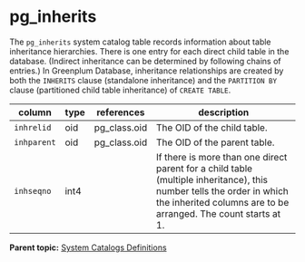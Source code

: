 # pg\_inherits 

The `pg_inherits` system catalog table records information about table inheritance hierarchies. There is one entry for each direct child table in the database. \(Indirect inheritance can be determined by following chains of entries.\) In Greenplum Database, inheritance relationships are created by both the `INHERITS` clause \(standalone inheritance\) and the `PARTITION BY` clause \(partitioned child table inheritance\) of `CREATE TABLE`.

|column|type|references|description|
|------|----|----------|-----------|
|`inhrelid`|oid|pg\_class.oid|The OID of the child table.|
|`inhparent`|oid|pg\_class.oid|The OID of the parent table.|
|`inhseqno`|int4| |If there is more than one direct parent for a child table \(multiple inheritance\), this number tells the order in which the inherited columns are to be arranged. The count starts at 1.|

**Parent topic:** [System Catalogs Definitions](../system_catalogs/catalog_ref-html.html)

